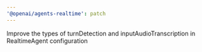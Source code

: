 ```yaml
---
'@openai/agents-realtime': patch
---
```


Improve the types of turnDetection and inputAudioTranscription in RealtimeAgent configuration
